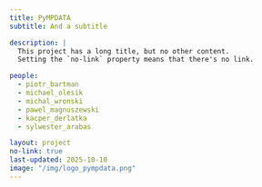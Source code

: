 ```yaml
---
title: PyMPDATA
subtitle: And a subtitle

description: |
  This project has a long title, but no other content.
  Setting the `no-link` property means that there's no link.

people:
  - piotr_bartman
  - michael_olesik
  - michal_wronski
  - pawel_magnuszewski
  - kacper_derlatka
  - sylwester_arabas

layout: project
no-link: true
last-updated: 2025-10-10
image: "/img/logo_pympdata.png"
---
```

